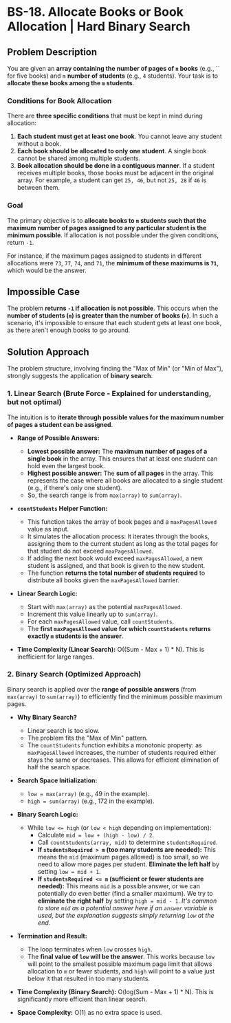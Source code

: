 
# BS-18. Allocate Books or Book Allocation | Hard Binary Search


## Problem Description

You are given an **array containing the number of pages of `n` books** (e.g., `` for five books) and `m` **number of students** (e.g., `4` students). Your task is to **allocate these books among the `m` students**.

### Conditions for Book Allocation

There are **three specific conditions** that must be kept in mind during allocation:

1.  **Each student must get at least one book**. You cannot leave any student without a book.
2.  **Each book should be allocated to only one student**. A single book cannot be shared among multiple students.
3.  **Book allocation should be done in a contiguous manner**. If a student receives multiple books, those books must be adjacent in the original array. For example, a student can get `25, 46`, but not `25, 28` if `46` is between them.

### Goal

The primary objective is to **allocate books to `m` students such that the maximum number of pages assigned to any particular student is the minimum possible**. If allocation is not possible under the given conditions, return `-1`.

For instance, if the maximum pages assigned to students in different allocations were `73`, `77`, `74`, and `71`, the **minimum of these maximums is `71`**, which would be the answer.

## Impossible Case

The problem **returns `-1` if allocation is not possible**. This occurs when the **number of students (`m`) is greater than the number of books (`n`)**. In such a scenario, it's impossible to ensure that each student gets at least one book, as there aren't enough books to go around.

## Solution Approach

The problem structure, involving finding the "Max of Min" (or "Min of Max"), strongly suggests the application of **binary search**.

### 1. Linear Search (Brute Force - Explained for understanding, but not optimal)

The intuition is to **iterate through possible values for the maximum number of pages a student can be assigned**.

*   **Range of Possible Answers:**
    *   **Lowest possible answer:** The **maximum number of pages of a single book** in the array. This ensures that at least one student can hold even the largest book.
    *   **Highest possible answer:** The **sum of all pages** in the array. This represents the case where all books are allocated to a single student (e.g., if there's only one student).
    *   So, the search range is from `max(array)` to `sum(array)`.

*   **`countStudents` Helper Function:**
    *   This function takes the array of book pages and a `maxPagesAllowed` value as input.
    *   It simulates the allocation process: It iterates through the books, assigning them to the current student as long as the total pages for that student do not exceed `maxPagesAllowed`.
    *   If adding the next book would exceed `maxPagesAllowed`, a new student is assigned, and that book is given to the new student.
    *   The function **returns the total number of students required** to distribute all books given the `maxPagesAllowed` barrier.

*   **Linear Search Logic:**
    *   Start with `max(array)` as the potential `maxPagesAllowed`.
    *   Increment this value linearly up to `sum(array)`.
    *   For each `maxPagesAllowed` value, call `countStudents`.
    *   The **first `maxPagesAllowed` value for which `countStudents` returns exactly `m` students is the answer**.

*   **Time Complexity (Linear Search):** O((Sum - Max + 1) * N). This is inefficient for large ranges.

### 2. Binary Search (Optimized Approach)

Binary search is applied over the **range of possible answers** (from `max(array)` to `sum(array)`) to efficiently find the minimum possible maximum pages.

*   **Why Binary Search?**
    *   Linear search is too slow.
    *   The problem fits the "Max of Min" pattern.
    *   The `countStudents` function exhibits a monotonic property: as `maxPagesAllowed` increases, the number of students required either stays the same or decreases. This allows for efficient elimination of half the search space.

*   **Search Space Initialization:**
    *   `low = max(array)` (e.g., 49 in the example).
    *   `high = sum(array)` (e.g., 172 in the example).

*   **Binary Search Logic:**
    *   While `low <= high` (or `low < high` depending on implementation):
        *   Calculate `mid = low + (high - low) / 2`.
        *   Call `countStudents(array, mid)` to determine `studentsRequired`.
        *   **If `studentsRequired > m` (too many students are needed):** This means the `mid` (maximum pages allowed) is too small, so we need to allow more pages per student. **Eliminate the left half** by setting `low = mid + 1`.
        *   **If `studentsRequired <= m` (sufficient or fewer students are needed):** This means `mid` is a possible answer, or we can potentially do even better (find a smaller maximum). We try to **eliminate the right half** by setting `high = mid - 1`. *It's common to store `mid` as a potential answer here if an `answer` variable is used, but the explanation suggests simply returning `low` at the end.*

*   **Termination and Result:**
    *   The loop terminates when `low` crosses `high`.
    *   The **final value of `low` will be the answer**. This works because `low` will point to the smallest possible maximum page limit that allows allocation to `m` or fewer students, and `high` will point to a value just below it that resulted in too many students.

*   **Time Complexity (Binary Search):** O(log(Sum - Max + 1) * N). This is significantly more efficient than linear search.
*   **Space Complexity:** O(1) as no extra space is used.

```